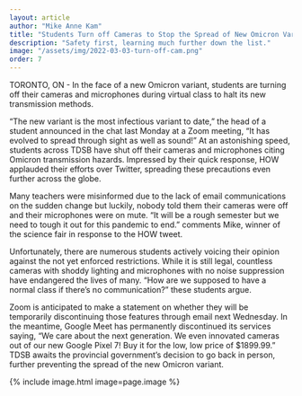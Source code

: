 ```yaml
---
layout: article
author: "Mike Anne Kam"
title: "Students Turn off Cameras to Stop the Spread of New Omicron Variant"
description: "Safety first, learning much further down the list."
image: "/assets/img/2022-03-03-turn-off-cam.png"
order: 7
---
```


TORONTO, ON - In the face of a new Omicron variant, students are turning off their cameras and microphones during virtual class to halt its new transmission methods.

“The new variant is the most infectious variant to date,” the head of a student announced in the chat last Monday at a Zoom meeting, “It has evolved to spread through sight as well as sound!” At an astonishing speed, students across TDSB have shut off their cameras and microphones citing Omicron transmission hazards. Impressed by their quick response, HOW applauded their efforts over Twitter, spreading these precautions even further across the globe.

Many teachers were misinformed due to the lack of email communications on the sudden change but luckily, nobody told them their cameras were off and their microphones were on mute. “It will be a rough semester but we need to tough it out for this pandemic to end.” comments Mike, winner of the science fair in response to the HOW tweet.

Unfortunately, there are numerous students actively voicing their opinion against the not yet enforced restrictions. While it is still legal, countless cameras with shoddy lighting and microphones with no noise suppression have endangered the lives of many. “How are we supposed to have a normal class if there’s no communication?” these students argue.

Zoom is anticipated to make a statement on whether they will be temporarily discontinuing those features through email next Wednesday. In the meantime, Google Meet has permanently discontinued its services saying, “We care about the next generation. We even innovated cameras out of our new Google Pixel 7! Buy it for the low, low price of $1899.99.” TDSB awaits the provincial government’s decision to go back in person, further preventing the spread of the new Omicron variant.

{% include image.html image=page.image %}
